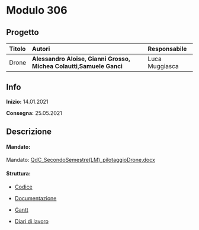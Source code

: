 # Modulo 306
## Progetto
|Titolo             |Autori           |Responsabile               |
|:------------------|:------------------|:--------------------------|
|Drone    |<b>Alessandro Aloise,</b> <b>Gianni Grosso,</b>  <b>Michea Colautti</b>,<b>Samuele Ganci</b> |Luca Muggiasca|

## Info
**Inizio:** 14.01.2021

**Consegna:** 25.05.2021

## Descrizione

#### Mandato:
Mandato: [QdC_SecondoSemestre(LM)_pilotaggioDrone.docx](Documenti/QdC_SecondoSemestre(LM)_pilotaggioDrone.docx)

#### Struttura:
- [Codice](src/)

- [Documentazione](Documenti/Documentazione.md)

- [Gantt](Documenti/Drone_Gantt.pod)

- [Diari di lavoro](Diari/)
